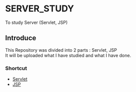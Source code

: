 # SERVER_STUDY
To study Server (Servlet, JSP)
## Introduce
This Repository was divided into 2 parts : Servlet, JSP <br>
It will be uploaded what I have studied and what I have done.<br>

### Shortcut
- [Servlet](https://github.com/Chanmi-Kim/SERVER_STUDY/tree/master/ServletTest) <br>
- [JSP](https://github.com/Chanmi-Kim/SERVER_STUDY/tree/master/JSPTest) <br>
